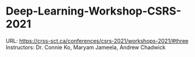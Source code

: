 # Deep-Learning-Workshop-CSRS-2021
URL: https://crss-sct.ca/conferences/csrs-2021/workshops-2021/#three
Instructors: Dr. Connie Ko, Maryam Jameela, Andrew Chadwick
